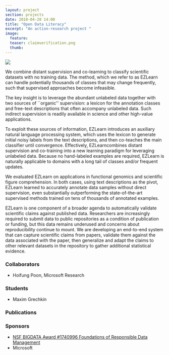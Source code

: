 ```yaml
---
layout: project
section: projects
date: 2018-04-28 14:00
title: "Open Data Literacy"
excerpt: "An action-research project "
image:
  feature:
  teaser: claimverification.png
  thumb:
---
```


<img class="teaser" src="{{ site.baseurl }}/images/claimverification.png">

We combine distant supervision and co-learning to classify scientific datasets with no training data.
The method, which we refer to as EZLearn can handle potentially thousands of classes that may change frequently, such that supervised approaches become infeasible.

The key insight is to leverage the abundant unlabeled data together with two sources of ``organic'' supervision:
a lexicon for the annotation classes and free-text descriptions that often accompany unlabeled data.
Such indirect supervision is readily available in science and other high-value applications.

To exploit these sources of information, EZLearn introduces an auxiliary natural language processing system, which uses the lexicon to generate initial noisy labels from the text descriptions, and then co-teaches the main classifier until convergence. Effectively, EZLearncombines distant supervision and co-training into a new learning paradigm for leveraging unlabeled data.
Because no hand-labeled examples are required, EZLearn is naturally applicable to domains with a long tail of classes and/or frequent updates.

We evaluated EZLearn on applications  in functional  genomics and scientific figure comprehension. In both cases, using text descriptions as the pivot, EZLearn learned to accurately annotate data samples without direct supervision, even substantially outperforming the state-of-the-art supervised methods trained on tens of thousands of annotated examples.

EZLearn is one component of a broader agenda to automatically validate scientific claims against published data. Researchers are increasingly required to submit data to public repositories as a condition of publication or funding, but this data remains underused and concerns about reproducibility continue to mount. We are developing an end-to-end system that can capture scientific claims from papers, validate them against the data associated with the paper, then generalize and adapt the claims to other relevant datasets in the repository to gather additional statistical evidence.

<!---
The system consists of a claim expression language for representing statistical queries against the data, an information extraction subsystem for extracting claimsfrom free text, a schema matching subsystem to adapt the queriesto a particular dataset, and a Bayesian model for executing queries against other datasets in the repository.

Although each of these steps involves significant uncertainty, the key insight is that executing a candidate claim against the data can be used as the basis for new algorithms to resolve ambiguity in data integration and information extraction tasks. Since we are guided by a published hypothesis, we avoid p-hacking concerns that have plagued other attempts at mining public repositories. We have evaluated our aproach by applying it to transcriptomics (gene expression) and producing reports summarizing the evidence for or against the claim based on the entirety of the collected knowledge in the repository. We find that the claim-based algorithms we propose outperform conventional data integration methods and achieve high accuracy relative to manual validation.
-->

### Collaborators
* Hoifung Poon, Microsoft Research

### Students
* Maxim Grechkin

### Publications

### Sponsors
* [NSF BIGDATA Award #1740996 Foundations of Responsible Data Management](https://www.nsf.gov/awardsearch/showAward?AWD_ID=1740996)
* Microsoft
